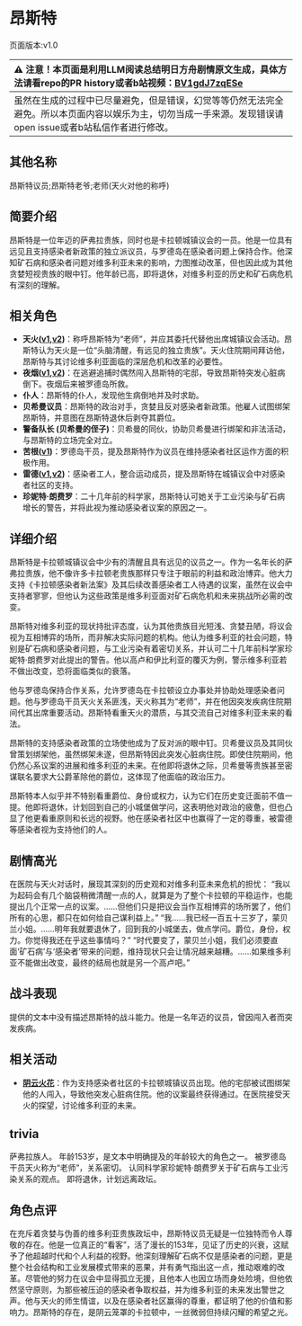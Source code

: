 # 昂斯特
页面版本:v1.0
 

| :warning: 注意！本页面是利用LLM阅读总结明日方舟剧情原文生成，具体方法请看repo的PR history或者b站视频：[BV1gdJ7zqESe](https://www.bilibili.com/video/BV1gdJ7zqESe/)         |
|:----------------------------|
| 虽然在生成的过程中已尽量避免，但是错误，幻觉等等仍然无法完全避免。所以本页面内容以娱乐为主，切勿当成一手来源。发现错误请open issue或者b站私信作者进行修改。|



## 其他名称
昂斯特议员;昂斯特老爷;老师(天火对他的称呼)
## 简要介绍
昂斯特是一位年迈的萨弗拉贵族，同时也是卡拉顿城镇议会的一员。他是一位具有远见且支持感染者新政策的独立派议员，与罗德岛在感染者问题上保持合作。他深知矿石病和感染者问题对维多利亚未来的影响，力图推动改革，但也因此成为其他贪婪短视贵族的眼中钉。他年龄已高，即将退休，对维多利亚的历史和矿石病危机有深刻的理解。
## 相关角色
-   **天火([v1](char_166_skfire.md),[v2](../char_v3/char_166_skfire.md))**：称呼昂斯特为“老师”，并应其委托代替他出席城镇议会活动。昂斯特认为天火是一位“头脑清醒，有远见的独立贵族”。天火住院期间拜访他，昂斯特与其讨论维多利亚面临的深层危机和改革的必要性。
-   **夜烟([v1](char_141_nights.md),[v2](../char_v3/char_141_nights.md))**：在逃避追捕时偶然闯入昂斯特的宅邸，导致昂斯特突发心脏病倒下。夜烟后来被罗德岛所救。
-   **仆人**：昂斯特的仆人，发现他生病倒地并及时求助。
-   **贝希曼议员**：昂斯特的政治对手，贪婪且反对感染者新政策。他雇人试图绑架昂斯特，并意图在昂斯特退休后剥夺其爵位。
-   **警备队长 (贝希曼的侄子)**：贝希曼的同伙，协助贝希曼进行绑架和非法活动，与昂斯特的立场完全对立。
-   **苦根([v1](extended_char_ku_gen.md))**：罗德岛干员，提及昂斯特作为议员在维持感染者社区运作方面的积极作用。
-   **雷德([v1](extended_char_lei_de.md),[v2](../char_v3/extended_char_lei_de.md))**：感染者工人，整合运动成员，提及昂斯特在城镇议会中对感染者社区的支持。
-   **珍妮特·朗费罗**：二十几年前的科学家，昂斯特认可她关于工业污染与矿石病增长的警告，并将此视为推动感染者议案的原因之一。
## 详细介绍
昂斯特是卡拉顿城镇议会中少有的清醒且具有远见的议员之一。作为一名年长的萨弗拉贵族，他不像许多卡拉顿老贵族那样只专注于眼前的利益和政治博弈。他大力支持《卡拉顿感染者新法案》及其后续改善感染者工人待遇的议案，虽然在议会中支持者寥寥，但他认为这些政策是维多利亚面对矿石病危机和未来挑战所必需的改变。

昂斯特对维多利亚的现状持批评态度，认为其他贵族目光短浅、贪婪丑陋，将议会视为互相博弈的场所，而非解决实际问题的机构。他认为维多利亚的社会问题，特别是矿石病和感染者问题，与工业污染有着密切关系，并认可二十几年前科学家珍妮特·朗费罗对此提出的警告。他以高卢和伊比利亚的覆灭为例，警示维多利亚若不做出改变，恐将面临类似的衰落。

他与罗德岛保持合作关系，允许罗德岛在卡拉顿设立办事处并协助处理感染者问题。他与罗德岛干员天火关系匪浅，天火称其为“老师”，并在他因突发疾病住院期间代其出席重要活动。昂斯特看重天火的潜质，与其交流自己对维多利亚未来的看法。

昂斯特的支持感染者政策的立场使他成为了反对派的眼中钉。贝希曼议员及其同伙曾策划绑架他，虽然绑架未遂，但昂斯特因此突发心脏病住院。即使住院期间，他仍然心系议案的进展和维多利亚的未来。在他即将退休之际，贝希曼等贵族甚至密谋联名要求大公爵革除他的爵位，这体现了他面临的政治压力。

昂斯特本人似乎并不特别看重爵位、身份或权力，认为它们在历史变迁面前不值一提。他即将退休，计划回到自己的小城堡做学问，这表明他对政治的疲惫，但也凸显了他更看重原则和长远的视野。他在感染者社区中也赢得了一定的尊重，被雷德等感染者视为支持他们的人。
## 剧情高光
在医院与天火对话时，展现其深刻的历史观和对维多利亚未来危机的担忧：
“我以为起码会有几个脑袋稍微清醒一点的人，就算是为了整个卡拉顿的平稳运作，也能提出几个正常一点的议案。……但他们只是把议会当作互相博弈的场所罢了，他们所有的心思，都只在如何给自己谋利益上。”
“我……我已经一百五十三岁了，蒙贝兰小姐。……明年我就要退休了，回到我的小城堡去，做点学问。爵位，身份，权力。你觉得我还在乎这些事情吗？”
“时代要变了，蒙贝兰小姐，我们必须要直面‘矿石病’与‘感染者’带来的问题，维持现状只会让情况越来越糟。……如果维多利亚不能做出改变，最终的结局也就是另一个高卢吧。”
## 战斗表现
提供的文本中没有描述昂斯特的战斗能力。他是一名年迈的议员，曾因闯入者而突发疾病。
## 相关活动
-   **[阴云火花](../stories/act10mini.md)**：作为支持感染者社区的卡拉顿城镇议员出现。他的宅邸被试图绑架他的人闯入，导致他突发心脏病住院。他的议案最终获得通过。在医院接受天火的探望，讨论维多利亚的未来。
## trivia
萨弗拉族人。
年龄153岁，是文本中明确提及的年龄较大的角色之一。
被罗德岛干员天火称为“老师”，关系密切。
认同科学家珍妮特·朗费罗关于矿石病与工业污染关系的观点。
即将退休，计划远离政坛。
## 角色点评
在充斥着贪婪与伪善的维多利亚贵族政坛中，昂斯特议员无疑是一位独特而令人尊敬的存在。他是一位真正的“看客”，活了漫长的153年，见证了历史的兴衰，这赋予了他超越时代和个人利益的视野。他深刻理解矿石病不仅是感染者的问题，更是整个社会结构和工业发展模式带来的恶果，并有勇气指出这一点，推动艰难的改革。尽管他的努力在议会中显得孤立无援，且他本人也因立场而身处险境，但他依然坚守原则，为那些被压迫的感染者争取权益，并为维多利亚的未来发出警世之声。他与天火的师生情谊，以及在感染者社区赢得的尊重，都证明了他的价值和影响力。昂斯特的存在，是阴云笼罩的卡拉顿中，一丝微弱但持续闪耀的希望之光。